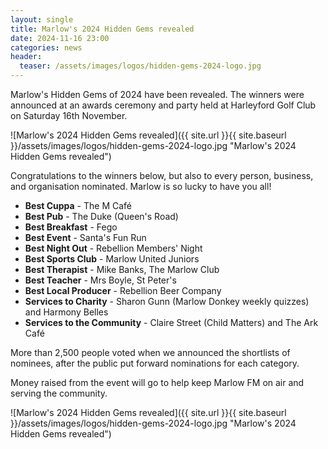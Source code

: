 ```yaml
---
layout: single
title: Marlow's 2024 Hidden Gems revealed
date: 2024-11-16 23:00
categories: news
header:
  teaser: /assets/images/logos/hidden-gems-2024-logo.jpg
---
```


Marlow's Hidden Gems of 2024 have been revealed. The winners were announced at an awards ceremony and party held at Harleyford Golf Club on Saturday 16th November.

![Marlow's 2024 Hidden Gems revealed]({{ site.url }}{{ site.baseurl }}/assets/images/logos/hidden-gems-2024-logo.jpg "Marlow's 2024 Hidden Gems revealed")

Congratulations to the winners below, but also to every person, business, and organisation nominated. Marlow is so lucky to have you all!

- **Best Cuppa** - The M Café
- **Best Pub** - The Duke (Queen's Road)
- **Best Breakfast** - Fego
- **Best Event** - Santa's Fun Run
- **Best Night Out** - Rebellion Members' Night
- **Best Sports Club** - Marlow United Juniors
- **Best Therapist** - Mike Banks, The Marlow Club
- **Best Teacher** - Mrs Boyle, St Peter's
- **Best Local Producer** - Rebellion Beer Company
- **Services to Charity** - Sharon Gunn (Marlow Donkey weekly quizzes) and Harmony Belles
- **Services to the Community** - Claire Street (Child Matters) and The Ark Café

More than 2,500 people voted when we announced the shortlists of nominees, after the public put forward nominations for each category.

Money raised from the event will go to help keep Marlow FM on air and serving the community.

![Marlow's 2024 Hidden Gems revealed]({{ site.url }}{{ site.baseurl }}/assets/images/logos/hidden-gems-2024-logo.jpg "Marlow's 2024 Hidden Gems revealed")
